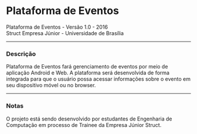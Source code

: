 <h1>Plataforma de Eventos</h1>

<p>Plataforma de Eventos - Versão 1.0 - 2016<br>
Struct Empresa Júnior - Universidade de Brasília<br>
</p>

<hr>

<h3>Descrição</h3>

<p>Plataforma de Eventos fará gerenciamento de eventos por meio de aplicação Android e Web. A plataforma será desenvolvida de forma integrada para que o usuário possa acessar informações sobre o evento em seu dispositivo móvel ou no browser.</p>

<hr>

<h3>Notas</h3>

<p>
O projeto está sendo desenvolvido por estudantes de Engenharia de Computação em processo de Trainee da Empresa Júnior Struct.
</p>
